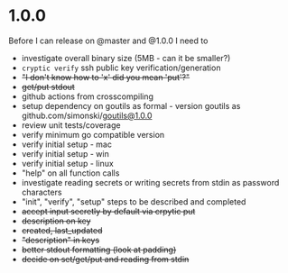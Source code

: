 # 1.0.0

Before I can release on @master and @1.0.0 I need to

- investigate overall binary size (5MB - can it be smaller?)
- `cryptic verify` ssh public key verification/generation
- ~~"I don't know how to 'x' did you mean 'put'?"~~
- ~~get/put stdout~~
- github actions from crosscompiling
- setup dependency on goutils as formal - version goutils as github.com/simonski/goutils@1.0.0
- review unit tests/coverage
- verify minimum go compatible version
- verify initial setup - mac
- verify initial setup - win
- verify initial setup - linux
- "help" on all function calls
- investigate reading secrets or writing secrets from stdin as password characters
- "init", "verify", "setup" steps to be described and completed
- ~~accept input secretly by default via  crpytic put~~
- ~~description on key~~
- ~~created, last_updated~~
- ~~"description" in keys~~
- ~~better stdout formatting (look at padding)~~
- ~~decide on set/get/put and reading from stdin~~
